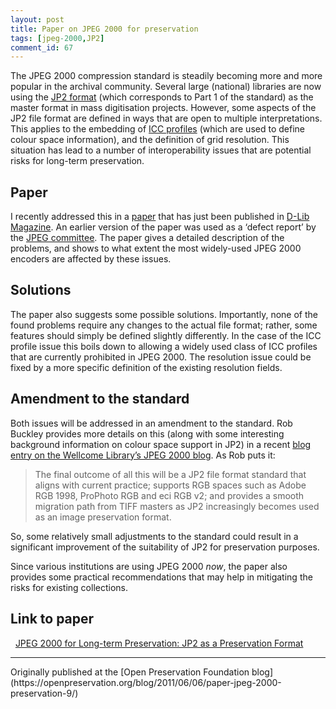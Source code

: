 ```yaml
---
layout: post
title: Paper on JPEG 2000 for preservation
tags: [jpeg-2000,JP2]
comment_id: 67
---
```


The JPEG 2000 compression standard is steadily becoming more and more
popular in the archival community. Several large (national) libraries
are now using the [JP2
format](http://www.jpeg.org/public/15444-1annexi.pdf) (which
corresponds to Part 1 of the standard) as the master format in mass
digitisation projects. However, some aspects of the JP2 file format are
defined in ways that are open to multiple interpretations. This applies
to the embedding of [ICC
profiles](http://en.wikipedia.org/wiki/ICC_profile) (which
are used to define colour space information), and the definition of grid
resolution. This situation has lead to a number of interoperability
issues that are potential risks for long-term preservation.

<!-- more -->

## Paper

I recently addressed this in a
[paper](http://www.dlib.org/dlib/may11/vanderknijff/05vanderknijff.html)
that has just been published in [D-Lib
Magazine](http://www.dlib.org/). An earlier version of the
paper was used as a ‘defect report’ by the [JPEG
committee](http://www.jpeg.org/). The paper gives a detailed
description of the problems, and shows to what extent the most
widely-used JPEG 2000 encoders are affected by these issues.

## Solutions

The paper also suggests some possible solutions. Importantly, none of
the found problems require any changes to the actual file format;
rather, some features should simply be defined slightly differently. In
the case of the ICC profile issue this boils down to allowing a widely
used class of ICC profiles that are currently prohibited in JPEG 2000.
The resolution issue could be fixed by a more specific definition of the
existing resolution fields.

## Amendment to the standard

Both issues will be addressed in an amendment to the standard. Rob
Buckley provides more details on this (along with some interesting
background information on colour space support in JP2) in a recent [blog
entry on the Wellcome Library’s JPEG 2000
blog](http://jpeg2000wellcomelibrary.blogspot.com/2011/04/guest-post-color-in-jp2.html).
As Rob puts it:

>The final outcome of all this will be a JP2 file format standard that
>aligns with current practice; supports RGB spaces such as Adobe RGB
>1998, ProPhoto RGB and eci RGB v2; and provides a smooth migration path
>from TIFF masters as JP2 increasingly becomes used as an image
>preservation format.

So, some relatively small adjustments to the standard could result in a
significant improvement of the suitability of JP2 for preservation
purposes.

Since various institutions are using JPEG 2000 *now*, the paper also
provides some practical recommendations that may help in mitigating the
risks for existing collections.

## Link to paper
 
[JPEG 2000 for Long-term Preservation: JP2 as a Preservation
Format](http://www.dlib.org/dlib/may11/vanderknijff/05vanderknijff.html)


<hr>
Originally published at the [Open Preservation Foundation blog](https://openpreservation.org/blog/2011/06/06/paper-jpeg-2000-preservation-9/)
